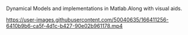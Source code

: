 Dynamical Models and implementations in Matlab.Along with visual aids.





https://user-images.githubusercontent.com/50040635/166411256-6410b9b6-ca5f-4d1c-b427-90e02b961178.mp4

